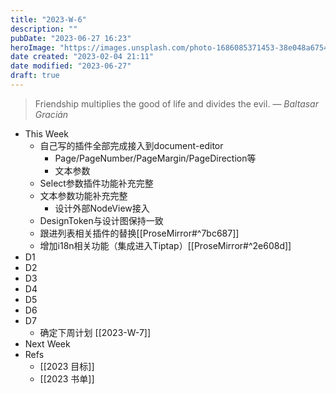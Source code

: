 ```yaml
---
title: "2023-W-6"
description: ""
pubDate: "2023-06-27 16:23"
heroImage: "https://images.unsplash.com/photo-1686085371453-38e048a67542?crop=entropy&cs=srgb&fm=jpg&ixid=M3wzNjM5Nzd8MHwxfHJhbmRvbXx8fHx8fHx8fDE2ODc4NDUyMDh8&ixlib=rb-4.0.3&q=85&w=1200&h=400"
date created: "2023-02-04 21:11"
date modified: "2023-06-27"
draft: true
---
```


> Friendship multiplies the good of life and divides the evil.
> — <cite>Baltasar Gracián</cite>

- This Week
	- 自己写的插件全部完成接入到document-editor
		- Page/PageNumber/PageMargin/PageDirection等
		- 文本参数
	- Select参数插件功能补充完整
	- 文本参数功能补充完整
		- 设计外部NodeView接入
	- DesignToken与设计图保持一致
	- 跟进列表相关插件的替换[[ProseMirror#^7bc687]]
	- 增加i18n相关功能（集成进入Tiptap）[[ProseMirror#^2e608d]]
- D1
- D2
- D3
- D4
- D5
- D6
- D7
	- 确定下周计划 [[2023-W-7]]
- Next Week
- Refs
	- [[2023 目标]]
	- [[2023 书单]]
